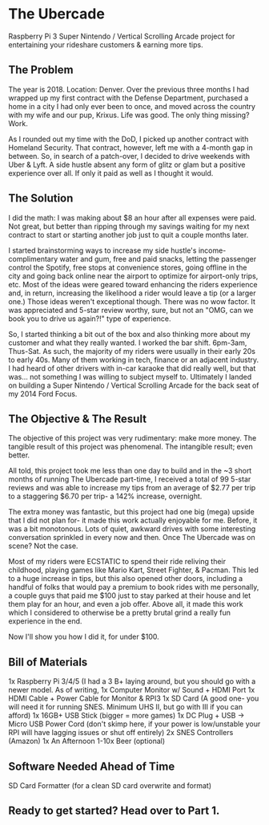 # The Ubercade
Raspberry Pi 3 Super Nintendo / Vertical Scrolling Arcade project for entertaining your rideshare customers & earning more tips.


## The Problem

The year is 2018. Location: Denver. Over the previous three months I had wrapped up my first contract with the Defense Department, purchased a home in a city I had only ever been to once, and moved across the country with my wife and our pup, Krixus. Life was good. The only thing missing? Work.

As I rounded out my time with the DoD, I picked up another contract with Homeland Security. That contract, however, left me with a 4-month gap in between. So, in search of a patch-over, I decided to drive weekends with Uber & Lyft. A side hustle absent any form of glitz or glam but a positive experience over all. If only it paid as well as I thought it would.

## The Solution

I did the math: I was making about $8 an hour after all expenses were paid. Not great, but better than ripping through my savings waiting for my next contract to start or starting another job just to quit a couple months later. 

I started brainstorming ways to increase my side hustle's income- complimentary water and gum, free and paid snacks, letting the passenger control the Spotify, free stops at convenience stores, going offline in the city and going back online near the airport to optimize for airport-only trips, etc. Most of the ideas were geared toward enhancing the riders experience and, in return, increasing the likelihood a rider would leave a tip (or a larger one.) Those ideas weren't exceptional though. There was no wow factor. It was appreciated and 5-star review worthy, sure, but not an "OMG, can we book you to drive us again?!" type of experience.

So, I started thinking a bit out of the box and also thinking more about my customer and what they really wanted. I worked the bar shift. 6pm-3am, Thus-Sat. As such, the majority of my riders were usually in their early 20s to early 40s. Many of them working in tech, finance or an adjacent industry. I had heard of other drivers with in-car karaoke that did really well, but that was... not something I was willing to subject myself to. Ultimately I landed on building a Super Nintendo / Vertical Scrolling Arcade for the back seat of my 2014 Ford Focus.

## The Objective & The Result

The objective of this project was very rudimentary: make more money. The tangible result of this project was phenomenal. The intangible result; even better. 

All told, this project took me less than one day to build and in the ~3 short months of running The Ubercade part-time, I received a total of 99 5-star reviews and was able to increase my tips from an average of $2.77 per trip to a staggering $6.70 per trip- a 142% increase, overnight.

The extra money was fantastic, but this project had one big (mega) upside that I did not plan for- it made this work actually enjoyable for me. Before, it was a bit monotonous. Lots of quiet, awkward drives with some interesting conversation sprinkled in every now and then. Once The Ubercade was on scene? Not the case.

Most of my riders were ECSTATIC to spend their ride reliving their childhood, playing games like Mario Kart, Street Fighter, & Pacman. This led to a huge increase in tips, but this also opened other doors, including a handful of folks that would pay a premium to book rides with me personally, a couple guys that paid me $100 just to stay parked at their house and let them play for an hour, and even a job offer. Above all, it made this work which I considered to otherwise be a pretty brutal grind a really fun experience in the end.

Now I'll show you how I did it, for under $100.


## Bill of Materials

1x Raspberry Pi 3/4/5 (I had a 3 B+ laying around, but you should go with a newer model. As of writing, 
1x Computer Monitor w/ Sound + HDMI Port
1x HDMI Cable + Power Cable for Monitor & RPI3
1x SD Card (A good one- you will need it for running SNES. Minimum UHS II, but go with III if you can afford)
1x 16GB+ USB Stick (bigger = more games)
1x DC Plug + USB -> Micro USB Power Cord (don't skimp here, if your power is low/unstable your RPI will have lagging issues or shut off entirely)
2x SNES Controllers (Amazon)
1x An Afternoon 
1-10x Beer (optional)


## Software Needed Ahead of Time

SD Card Formatter (for a clean SD card overwrite and format)


## Ready to get started? Head over to Part 1.
